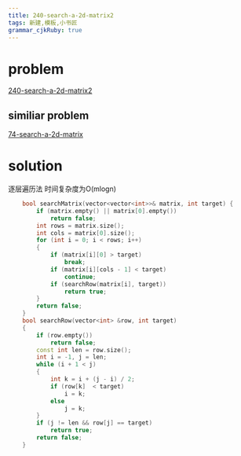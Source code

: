 ```yaml
---
title: 240-search-a-2d-matrix2
tags: 新建,模板,小书匠
grammar_cjkRuby: true
---
```


# problem
[240-search-a-2d-matrix2](https://leetcode.com/problems/search-a-2d-matrix-ii/?tab=Description)
## similiar problem

[74-search-a-2d-matrix](https://github.com/DragonFive/Leetcode/blob/master/search/74-search-a-2d-matrix.md)

# solution
逐层遍历法
时间复杂度为O(mlogn)
```cpp
    bool searchMatrix(vector<vector<int>>& matrix, int target) {
        if (matrix.empty() || matrix[0].empty())
            return false;
        int rows = matrix.size();
        int cols = matrix[0].size();
        for (int i = 0; i < rows; i++)
        {
            if (matrix[i][0] > target)
                break;
            if (matrix[i][cols - 1] < target)
                continue;
            if (searchRow(matrix[i], target))
                return true;
        }
        return false;
    }
    bool searchRow(vector<int> &row, int target)
    {
        if (row.empty())
            return false;
        const int len = row.size();
        int i = -1, j = len;
        while (i + 1 < j)
        {
            int k = i + (j - i) / 2;
            if (row[k]  < target)
                i = k;
            else
                j = k;
        } 
        if (j != len && row[j] == target)
            return true;
        return false;
    }
```
